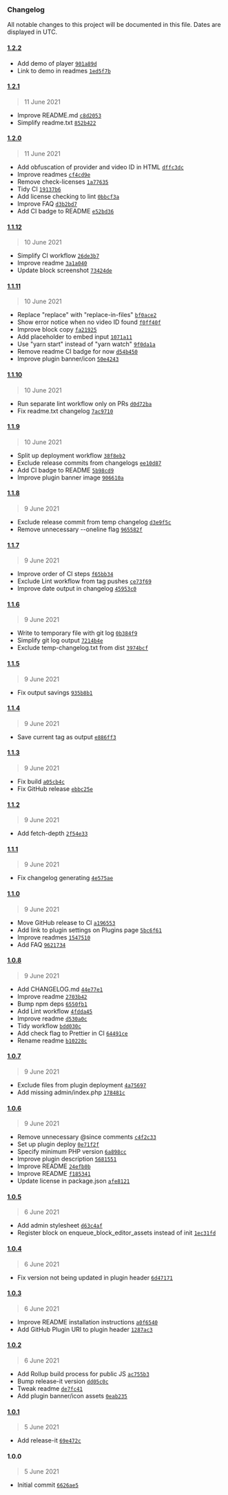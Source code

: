 ### Changelog

All notable changes to this project will be documented in this file. Dates are displayed in UTC.

#### [1.2.2](https://github.com/AlecRust/protected-video/compare/1.2.1...1.2.2)

- Add demo of player [`901a89d`](https://github.com/AlecRust/protected-video/commit/901a89dbf3aa509c3501ba213cb8863b9689a44e)
- Link to demo in readmes [`1ed5f7b`](https://github.com/AlecRust/protected-video/commit/1ed5f7b9e47a62d414efaa12a784452e5b093725)

#### [1.2.1](https://github.com/AlecRust/protected-video/compare/1.2.0...1.2.1)

> 11 June 2021

- Improve README.md [`c8d2053`](https://github.com/AlecRust/protected-video/commit/c8d2053a0c329586879f813c0b7f072d0ecc2354)
- Simplify readme.txt [`852b422`](https://github.com/AlecRust/protected-video/commit/852b42270041890a409507ae3434b8b8f7910d3f)

#### [1.2.0](https://github.com/AlecRust/protected-video/compare/1.1.12...1.2.0)

> 11 June 2021

- Add obfuscation of provider and video ID in HTML [`dffc3dc`](https://github.com/AlecRust/protected-video/commit/dffc3dcf05c7f0ca6749fa149a6d4cf618582182)
- Improve readmes [`cf4cd9e`](https://github.com/AlecRust/protected-video/commit/cf4cd9ef678a01da34bc10f7a0ac414960cfa060)
- Remove check-licenses [`1a77635`](https://github.com/AlecRust/protected-video/commit/1a77635507fd75d957a50d66f6a92ddf836c7d09)
- Tidy CI [`19137b6`](https://github.com/AlecRust/protected-video/commit/19137b624d5fefb846783a9c583ef46fa50c6016)
- Add license checking to lint [`0bbcf3a`](https://github.com/AlecRust/protected-video/commit/0bbcf3abee533ef30e100ee66d4645f4af549fa6)
- Improve FAQ [`d3b2bd7`](https://github.com/AlecRust/protected-video/commit/d3b2bd77ba4592ddec2b44b6703f47663d616bb7)
- Add CI badge to README [`e52bd36`](https://github.com/AlecRust/protected-video/commit/e52bd36299878369598a10cc59b0f92738ce1dfc)

#### [1.1.12](https://github.com/AlecRust/protected-video/compare/1.1.11...1.1.12)

> 10 June 2021

- Simplify CI workflow [`26de3b7`](https://github.com/AlecRust/protected-video/commit/26de3b7f404770dceb09c3998ca6a7cb9b6909bb)
- Improve readme [`3a1a040`](https://github.com/AlecRust/protected-video/commit/3a1a040b87e90fc96b5cdcb0d14083b596beab7c)
- Update block screenshot [`73424de`](https://github.com/AlecRust/protected-video/commit/73424de8d33bddae0f850b8ef426842e563ba827)

#### [1.1.11](https://github.com/AlecRust/protected-video/compare/1.1.10...1.1.11)

> 10 June 2021

- Replace "replace" with "replace-in-files" [`bf0ace2`](https://github.com/AlecRust/protected-video/commit/bf0ace2fd7eb779cd8c77b93079f350cc42f00fc)
- Show error notice when no video ID found [`f0ff40f`](https://github.com/AlecRust/protected-video/commit/f0ff40f8f0ab2c7d39d66a2692b10386952edb68)
- Improve block copy [`fa21925`](https://github.com/AlecRust/protected-video/commit/fa219255c8a0f1887a792bb41395fb0c5fd1ab15)
- Add placeholder to embed input [`1071a11`](https://github.com/AlecRust/protected-video/commit/1071a118ab390af11c5a159c604e5731a9f5e2bb)
- Use "yarn start" instead of "yarn watch" [`9f0da1a`](https://github.com/AlecRust/protected-video/commit/9f0da1a19db6bca6e1e2f83decb98b23f899f3ce)
- Remove readme CI badge for now [`d54b450`](https://github.com/AlecRust/protected-video/commit/d54b45033245bd9f6c9c7e986a08f508b6e54532)
- Improve plugin banner/icon [`50e4243`](https://github.com/AlecRust/protected-video/commit/50e424326083f3908964912469edb9c9d103ea46)

#### [1.1.10](https://github.com/AlecRust/protected-video/compare/1.1.9...1.1.10)

> 10 June 2021

- Run separate lint workflow only on PRs [`d0d72ba`](https://github.com/AlecRust/protected-video/commit/d0d72baa6caf13e06329e636f6b3cb79dfffc399)
- Fix readme.txt changelog [`7ac9710`](https://github.com/AlecRust/protected-video/commit/7ac971096f1a5cd5abef4e0aa3d520f8f6f12991)

#### [1.1.9](https://github.com/AlecRust/protected-video/compare/1.1.8...1.1.9)

> 10 June 2021

- Split up deployment workflow [`38f8eb2`](https://github.com/AlecRust/protected-video/commit/38f8eb25f9a4e3d0ed4474d606e01203a618bb4a)
- Exclude release commits from changelogs [`ee10d87`](https://github.com/AlecRust/protected-video/commit/ee10d87b9d03640a2a16133b044d9bb9a6a24e62)
- Add CI badge to README [`5b98cd9`](https://github.com/AlecRust/protected-video/commit/5b98cd911454d8083821a00f7bc2e19b2c9ba76c)
- Improve plugin banner image [`906610a`](https://github.com/AlecRust/protected-video/commit/906610ac05a5e3c464e0d62af92fb947a3557b2b)

#### [1.1.8](https://github.com/AlecRust/protected-video/compare/1.1.7...1.1.8)

> 9 June 2021

- Exclude release commit from temp changelog [`d3e9f5c`](https://github.com/AlecRust/protected-video/commit/d3e9f5cd1a848e3b883bb91ef02a35cf340db7dc)
- Remove unnecessary --oneline flag [`965582f`](https://github.com/AlecRust/protected-video/commit/965582f034a0bb5b6cd8db7e237e7ae4e11da2e2)

#### [1.1.7](https://github.com/AlecRust/protected-video/compare/1.1.6...1.1.7)

> 9 June 2021

- Improve order of CI steps [`f65bb34`](https://github.com/AlecRust/protected-video/commit/f65bb34fdeace2586ef44138969c49563676aba1)
- Exclude Lint workflow from tag pushes [`ce73f69`](https://github.com/AlecRust/protected-video/commit/ce73f69d55fc9d981ab4742007fd50daf12e16ca)
- Improve date output in changelog [`45953c0`](https://github.com/AlecRust/protected-video/commit/45953c0fdb305ad55d7e6c3b3c7d0b12d2fb278d)

#### [1.1.6](https://github.com/AlecRust/protected-video/compare/1.1.5...1.1.6)

> 9 June 2021

- Write to temporary file with git log [`0b384f9`](https://github.com/AlecRust/protected-video/commit/0b384f9cbb979e9f15cc1b4e39fb20a987e29353)
- Simplify git log output [`7214b4e`](https://github.com/AlecRust/protected-video/commit/7214b4ef3aa59c052d0e18b23f3aed3afe0e3b53)
- Exclude temp-changelog.txt from dist [`3974bcf`](https://github.com/AlecRust/protected-video/commit/3974bcfe45b8ea2645d995e1272345d5623ed024)

#### [1.1.5](https://github.com/AlecRust/protected-video/compare/1.1.4...1.1.5)

> 9 June 2021

- Fix output savings [`935b8b1`](https://github.com/AlecRust/protected-video/commit/935b8b197c88a9578c3f03682d06fff3000092f3)

#### [1.1.4](https://github.com/AlecRust/protected-video/compare/1.1.3...1.1.4)

> 9 June 2021

- Save current tag as output [`e886ff3`](https://github.com/AlecRust/protected-video/commit/e886ff3b1b6605dc0f438151b485c528438a06f8)

#### [1.1.3](https://github.com/AlecRust/protected-video/compare/1.1.2...1.1.3)

> 9 June 2021

- Fix build [`a05cb4c`](https://github.com/AlecRust/protected-video/commit/a05cb4c8a5997c4d4e0a3ec4b44561749f972ce9)
- Fix GitHub release [`ebbc25e`](https://github.com/AlecRust/protected-video/commit/ebbc25e27ae1a90636003fdf70ef952aa6904106)

#### [1.1.2](https://github.com/AlecRust/protected-video/compare/1.1.1...1.1.2)

> 9 June 2021

- Add fetch-depth [`2f54e33`](https://github.com/AlecRust/protected-video/commit/2f54e33c518e3c274a8646f377737ebcfd00abea)

#### [1.1.1](https://github.com/AlecRust/protected-video/compare/1.1.0...1.1.1)

> 9 June 2021

- Fix changelog generating [`4e575ae`](https://github.com/AlecRust/protected-video/commit/4e575aed23898558553d13d437a586a8cfa586a9)

#### [1.1.0](https://github.com/AlecRust/protected-video/compare/1.0.8...1.1.0)

> 9 June 2021

- Move GitHub release to CI [`a196553`](https://github.com/AlecRust/protected-video/commit/a196553138da034580ef2330cda49113e9dbe99a)
- Add link to plugin settings on Plugins page [`5bc6f61`](https://github.com/AlecRust/protected-video/commit/5bc6f61b61e22b6e09a17d3ad0dd6ce60b96cac8)
- Improve readmes [`1547510`](https://github.com/AlecRust/protected-video/commit/1547510b1e5e9a20c1b5d81f0290dec3e367f94c)
- Add FAQ [`9621734`](https://github.com/AlecRust/protected-video/commit/9621734d26879ab856048c27c8e664832e9f91fd)

#### [1.0.8](https://github.com/AlecRust/protected-video/compare/1.0.7...1.0.8)

> 9 June 2021

- Add CHANGELOG.md [`44e77e1`](https://github.com/AlecRust/protected-video/commit/44e77e1db85b3d18bac226f361671f1af948bdcd)
- Improve readme [`2703b42`](https://github.com/AlecRust/protected-video/commit/2703b422c7282c52c36a51a414870ded82c98e08)
- Bump npm deps [`6550fb1`](https://github.com/AlecRust/protected-video/commit/6550fb10062743a8d8ec6ed63424991c5d79f0fe)
- Add Lint workflow [`4fdda45`](https://github.com/AlecRust/protected-video/commit/4fdda457c8a3bb43f9fe5ca3dcf61ca430788e2d)
- Improve readme [`d530a0c`](https://github.com/AlecRust/protected-video/commit/d530a0c705ef32608363b040e98bfb41a697b157)
- Tidy workflow [`bdd030c`](https://github.com/AlecRust/protected-video/commit/bdd030c529bd4b20d95bd340ccc539f86dc53c8e)
- Add check flag to Prettier in CI [`64491ce`](https://github.com/AlecRust/protected-video/commit/64491ce40adcc32ffa9a9c40d5ccf59402ae0520)
- Rename readme [`b10228c`](https://github.com/AlecRust/protected-video/commit/b10228c4da8f88a31521bb7314db23481ec54c18)

#### [1.0.7](https://github.com/AlecRust/protected-video/compare/1.0.6...1.0.7)

> 9 June 2021

- Exclude files from plugin deployment [`4a75697`](https://github.com/AlecRust/protected-video/commit/4a756973c80f1605dcacd33fb9b4604a142a00c0)
- Add missing admin/index.php [`178481c`](https://github.com/AlecRust/protected-video/commit/178481c330506cbe0f19ff7867ba9dff0adb81e2)

#### [1.0.6](https://github.com/AlecRust/protected-video/compare/1.0.5...1.0.6)

> 9 June 2021

- Remove unnecessary @since comments [`c4f2c33`](https://github.com/AlecRust/protected-video/commit/c4f2c3361b282a677b88a4ff1b54d1f5dcd5cd8c)
- Set up plugin deploy [`0e71f2f`](https://github.com/AlecRust/protected-video/commit/0e71f2fd985f1b8f8b6c05d8372af65b8e265f98)
- Specify minimum PHP version [`6a898cc`](https://github.com/AlecRust/protected-video/commit/6a898cc728f364f06325fb928c564cbe39f86f22)
- Improve plugin description [`5681551`](https://github.com/AlecRust/protected-video/commit/5681551d5513d54ed4ae0415d779814c16b802aa)
- Improve README [`24efb0b`](https://github.com/AlecRust/protected-video/commit/24efb0bf7b8839d379224d45291377cc07948d39)
- Improve README [`f185341`](https://github.com/AlecRust/protected-video/commit/f185341e95131f36fd19908870950d108ab7da30)
- Update license in package.json [`afe8121`](https://github.com/AlecRust/protected-video/commit/afe8121ba2fa32c9dc6e85a325041d5730b12a5d)

#### [1.0.5](https://github.com/AlecRust/protected-video/compare/1.0.4...1.0.5)

> 6 June 2021

- Add admin stylesheet [`d63c4af`](https://github.com/AlecRust/protected-video/commit/d63c4afce847116fbc4021f50ab7eeb86a81e9c2)
- Register block on enqueue_block_editor_assets instead of init [`1ec31fd`](https://github.com/AlecRust/protected-video/commit/1ec31fd52290d739dbc54f000a88546a286714ad)

#### [1.0.4](https://github.com/AlecRust/protected-video/compare/1.0.3...1.0.4)

> 6 June 2021

- Fix version not being updated in plugin header [`6d47171`](https://github.com/AlecRust/protected-video/commit/6d4717180c58f76ffbb25da4123a7cd5afb6ee95)

#### [1.0.3](https://github.com/AlecRust/protected-video/compare/1.0.2...1.0.3)

> 6 June 2021

- Improve README installation instructions [`a0f6540`](https://github.com/AlecRust/protected-video/commit/a0f65409d6d3254b8333eb537eca2fdfae7ec3e9)
- Add GitHub Plugin URI to plugin header [`1287ac3`](https://github.com/AlecRust/protected-video/commit/1287ac3b7517ead96a02640f6571626c6f5c3ff4)

#### [1.0.2](https://github.com/AlecRust/protected-video/compare/1.0.1...1.0.2)

> 6 June 2021

- Add Rollup build process for public JS [`ac755b3`](https://github.com/AlecRust/protected-video/commit/ac755b31a8f5c5be99ae9087d7d2d7a073730977)
- Bump release-it version [`dd05c0c`](https://github.com/AlecRust/protected-video/commit/dd05c0c3a6cf7f708d3121eafba1878b81833c29)
- Tweak readme [`de7fc41`](https://github.com/AlecRust/protected-video/commit/de7fc41b9764d7a28117c828f5e5fd1387113508)
- Add plugin banner/icon assets [`0eab235`](https://github.com/AlecRust/protected-video/commit/0eab2352eb1921d990aa88322ce1cac2d12ab4e1)

#### [1.0.1](https://github.com/AlecRust/protected-video/compare/1.0.0...1.0.1)

> 5 June 2021

- Add release-it [`69e472c`](https://github.com/AlecRust/protected-video/commit/69e472c70bc22a0a7c1bfb4299b58a46339049ce)

#### 1.0.0

> 5 June 2021

- Initial commit [`6626ae5`](https://github.com/AlecRust/protected-video/commit/6626ae5eafd1ed4e00f8ca9a8a0e41428dd7a91c)
